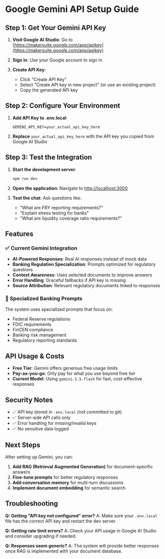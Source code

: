 # Google Gemini API Setup Guide

## Step 1: Get Your Gemini API Key

1. **Visit Google AI Studio**: Go to [https://makersuite.google.com/app/apikey](https://makersuite.google.com/app/apikey)

2. **Sign in**: Use your Google account to sign in

3. **Create API Key**: 
   - Click "Create API Key"
   - Select "Create API key in new project" (or use an existing project)
   - Copy the generated API key

## Step 2: Configure Your Environment

1. **Add API Key to .env.local**:
   ```env
   GEMINI_API_KEY=your_actual_api_key_here
   ```

2. **Replace** `your_actual_api_key_here` with the API key you copied from Google AI Studio

## Step 3: Test the Integration

1. **Start the development server**:
   ```bash
   npm run dev
   ```

2. **Open the application**: Navigate to [http://localhost:3000](http://localhost:3000)

3. **Test the chat**: Ask questions like:
   - "What are FRY reporting requirements?"
   - "Explain stress testing for banks"
   - "What are liquidity coverage ratio requirements?"

## Features

### ✅ Current Gemini Integration
- **AI-Powered Responses**: Real AI responses instead of mock data
- **Banking Regulation Specialization**: Prompts optimized for regulatory questions
- **Context Awareness**: Uses selected documents to improve answers
- **Error Handling**: Graceful fallbacks if API key is missing
- **Source Attribution**: Relevant regulatory documents linked to responses

### 🎯 Specialized Banking Prompts
The system uses specialized prompts that focus on:
- Federal Reserve regulations
- FDIC requirements
- FinCEN compliance
- Banking risk management
- Regulatory reporting standards

## API Usage & Costs

- **Free Tier**: Gemini offers generous free usage limits
- **Pay-as-you-go**: Only pay for what you use beyond free tier
- **Current Model**: Using `gemini-1.5-flash` for fast, cost-effective responses

## Security Notes

- ✅ API key stored in `.env.local` (not committed to git)
- ✅ Server-side API calls only
- ✅ Error handling for missing/invalid keys
- ✅ No sensitive data logged

## Next Steps

After setting up Gemini, you can:
1. **Add RAG (Retrieval Augmented Generation)** for document-specific answers
2. **Fine-tune prompts** for better regulatory responses
3. **Add conversation memory** for multi-turn discussions
4. **Implement document embedding** for semantic search

## Troubleshooting

**Q: Getting "API key not configured" error?**
A: Make sure your `.env.local` file has the correct API key and restart the dev server.

**Q: Getting rate limit errors?**
A: Check your API usage in Google AI Studio and consider upgrading if needed.

**Q: Responses seem generic?**
A: The system will provide better responses once RAG is implemented with your document database.

